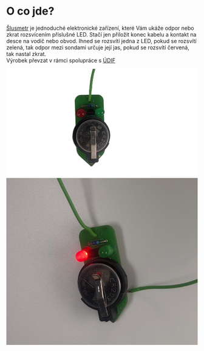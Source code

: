 # O co jde?

[Šlusmetr](https://www.zirafoviny.cz/modules/lexikon/entry.php?entryID=227) je jednoduché elektronické zařízení, které Vám ukáže odpor nebo zkrat rozsvícením příslušné LED.
Stačí jen přiložit konec kabelu a kontakt na desce na vodič nebo obvod. Ihned se rozsvítí jedna z LED, pokud se rozsvítí zelená, tak odpor mezi sondami určuje její jas, pokud se rozsvítí červená, tak nastal zkrat. <br>
Výrobek převzat v rámci spolupráce s [ÚDIF](https://www.udif.cz)

![Šlusmetr titulek](assets/title1.png)
![Šlusmetr titulek](assets/title2.jpg)
